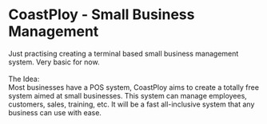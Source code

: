 # CoastPloy - Small Business Management
Just practising creating a terminal based small business management system. Very basic for now.<br>
<br>
The Idea:<br>
Most businesses have a POS system, CoastPloy aims to create a totally free system aimed at small businesses. This system can manage employees, customers, sales, training, etc. It will be a fast all-inclusive system that any business can use with ease. 
